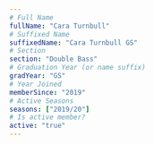 ```yaml
---
# Full Name
fullName: "Cara Turnbull"
# Suffixed Name
suffixedName: "Cara Turnbull GS"
# Section
section: "Double Bass"
# Graduation Year (or name suffix)
gradYear: "GS"
# Year Joined
memberSince: "2019"
# Active Seasons
seasons: ["2019/20"]
# Is active member?
active: "true"
---
```


